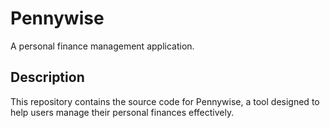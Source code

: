 # Pennywise

A personal finance management application.

## Description

This repository contains the source code for Pennywise, a tool designed to help users manage their personal finances effectively. 